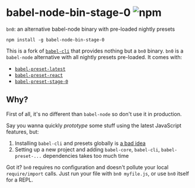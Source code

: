 # babel-node-bin-stage-0 ![npm](https://img.shields.io/npm/v/babel-node-bin-stage-0.svg)
`bn0`: an alternative babel-node binary with pre-loaded nightly presets

```
npm install -g babel-node-bin-stage-0
```

This is a fork of [`babel-cli`](https://www.npmjs.com/package/babel-cli) that provides nothing but a `bn0` binary. `bn0` is a `babel-node` alternative with all nightly presets pre-loaded. It comes with:
- [`babel-preset-latest`](https://www.npmjs.com/package/babel-preset-latest)
- [`babel-preset-react`](https://www.npmjs.com/package/babel-preset-react)
- [`babel-preset-stage-0`](https://www.npmjs.com/package/babel-preset-stage-0)

## Why?
First of all, it's no different than `babel-node` so don't use it in production.

Say you wanna quickly _prototype_ some stuff using the latest JavaScript features, but:

1. Installing `babel-cli` and presets globally is [a bad idea](https://babeljs.io/docs/usage/cli/)
2. Setting up a new project and adding `babel-core`, `babel-cli`, `babel-preset-...` dependencies takes too much time

Got it? `bn0` requires no configuration and doesn't pollute your local `require/import` calls. Just run your file with `bn0 myfile.js`, or use `bn0` itself for a REPL.
